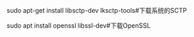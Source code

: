 sudo apt-get install libsctp-dev lksctp-tools#下载系统的SCTP

sudo apt install openssl libssl-dev#下载OpenSSL